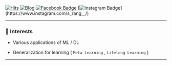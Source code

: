 [![Hits](https://hits.seeyoufarm.com/api/count/incr/badge.svg?url=https%3A%2F%2Fgithub.com%2Fsolangii&count_bg=%23FF6F61&title_bg=%23555555&icon=&icon_color=%23E7E7E7&title=hits&edge_flat=false)](https://hits.seeyoufarm.com) [![Blog](http://img.shields.io/badge/-Blog-black?style=flat-square&logo=github&logoColor=white)](http://solangii.github.io) [![Facebook Badge](https://img.shields.io/badge/Facebook-1877f2?style=flat-square&logo=facebook&logoColor=white)](https://www.facebook.com/solangii1229) [![Instagram Badge](http://img.shields.io/badge/Instagram-%23E4405F?style=flat-square&logo=instagram&logoColor=white&link=https://instagram.com/s_rang__)](https://www.instagram.com/s_rang__/) 

---

### :page_facing_up: Interests

- Various applications of ML / DL

- Generalization for learning ( `Meta Learning` , `Lifelong Learning` )

---

